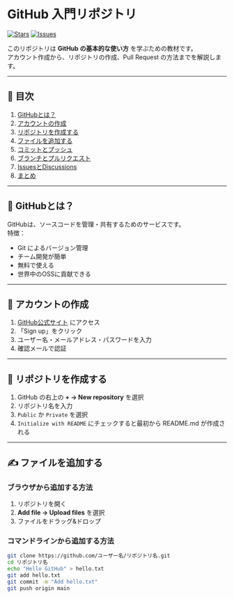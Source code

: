 # GitHub 入門リポジトリ
[![Stars](https://img.shields.io/github/stars/ユーザー名/リポジトリ名)](https://github.com/ユーザー名/リポジトリ名/stargazers)
[![Issues](https://img.shields.io/github/issues/ユーザー名/リポジトリ名)](https://github.com/ユーザー名/リポジトリ名/issues)

このリポジトリは **GitHub の基本的な使い方** を学ぶための教材です。  
アカウント作成から、リポジトリの作成、Pull Request の方法までを解説します。

---

## 📖 目次
1. [GitHubとは？](#githubとは)
2. [アカウントの作成](#アカウントの作成)
3. [リポジトリを作成する](#リポジトリを作成する)
4. [ファイルを追加する](#ファイルを追加する)
5. [コミットとプッシュ](#コミットとプッシュ)
6. [ブランチとプルリクエスト](#ブランチとプルリクエスト)
7. [IssuesとDiscussions](#issuesとdiscussions)
8. [まとめ](#まとめ)

---

## 🔰 GitHubとは？
GitHubは、ソースコードを管理・共有するためのサービスです。  
特徴：
- Git によるバージョン管理
- チーム開発が簡単
- 無料で使える
- 世界中のOSSに貢献できる

---

## 📝 アカウントの作成
1. [GitHub公式サイト](https://github.com/) にアクセス  
2. 「Sign up」をクリック  
3. ユーザー名・メールアドレス・パスワードを入力  
4. 確認メールで認証  

---

## 📂 リポジトリを作成する
1. GitHub の右上の **+ → New repository** を選択  
2. リポジトリ名を入力  
3. `Public` か `Private` を選択  
4. `Initialize with README` にチェックすると最初から README.md が作成される  

---

## ✍️ ファイルを追加する
### ブラウザから追加する方法
1. リポジトリを開く  
2. **Add file → Upload files** を選択  
3. ファイルをドラッグ&ドロップ  

### コマンドラインから追加する方法
```bash
git clone https://github.com/ユーザー名/リポジトリ名.git
cd リポジトリ名
echo "Hello GitHub" > hello.txt
git add hello.txt
git commit -m "Add hello.txt"
git push origin main
